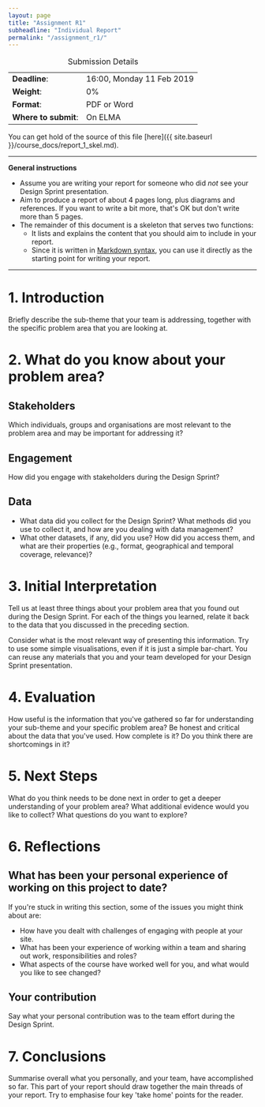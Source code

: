 ```yaml
---
layout: page
title: "Assignment R1"
subheadline: "Individual Report"
permalink: "/assignment_r1/"
---
```


<div class="text-center">
    <table>
        <caption>Submission Details</caption>
        <tr>
            <td><b>Deadline</b>:</td>
            <td>16:00, Monday 11 Feb 2019</td>
        </tr>
        <tr>
            <td><b>Weight</b>:</td>
            <td>0%</td>
        </tr>
        <tr>
            <td><b>Format</b>:</td>
            <td>PDF or Word</td>
        </tr>
         <tr>
            <td><b>Where to submit</b>:</td>
            <td>On ELMA</td>
        </tr>
    </table>
</div>

You can get hold of the source of this file [here]({{ site.baseurl }}/course_docs/report_1_skel.md).


---

**General instructions** 

* Assume you are writing your report for someone who did *not* see your Design Sprint presentation.
* Aim to produce a report of about 4 pages long, plus diagrams and references. If you want to write a bit more, that's OK but don't write more than 5 pages.
* The remainder of this document is a skeleton that serves two functions:
   * It lists and explains the content that you should aim to include in your report.
   * Since it is written in [Markdown syntax](https://daringfireball.net/projects/markdown/syntax), you can use it directly as the starting point for writing your report.

 ---

# 1. Introduction

Briefly describe the sub-theme that your team is addressing, together with the specific problem area that you are looking at. 


# 2. What do you know about your problem area?

## Stakeholders

Which individuals, groups and organisations are most relevant to the problem area and may be important for addressing it?

## Engagement

How did you engage with stakeholders during the Design Sprint? 

## Data

* What data did you collect for the Design Sprint? What methods did you use to collect it, and how are you dealing with data management?
* What other datasets, if any, did you use? How did you access them, and what are their properties (e.g., format, geographical and temporal coverage, relevance)?


# 3. Initial Interpretation

Tell us at least three things about your problem area that you found out during the Design Sprint. For each of the things you learned, relate it back to the data that you discussed in the preceding section. 

Consider what is the most relevant way of presenting this information. Try to use some simple visualisations, even if it is just a simple bar-chart. You can reuse any materials that you and your team developed for your Design Sprint presentation.


# 4. Evaluation 

How useful is the information that you've gathered so far for understanding your sub-theme and your specific problem area? Be honest and critical about the data that you've used. How complete is it? Do you think there are shortcomings in it? 

# 5. Next Steps

What do you think needs to be done next in order to get a deeper understanding of your problem area? What additional evidence would you like to collect? What questions do you want to explore?


# 6. Reflections

## What has been your personal experience of working on this project to date? 

If you're stuck in writing this section, some of the issues you might think about are:

* How have you dealt with challenges of engaging with people at your site. 
* What has been your experience of working within a team and sharing out work, responsibilities and roles? 
* What aspects of the course have worked well for you, and what would you like to see changed?

## Your contribution

Say what your personal contribution was to the team effort during the Design Sprint.

# 7. Conclusions

Summarise overall what you personally, and your team, have accomplished so far. 
This part of your report should draw together the main threads of your report. Try to emphasise four key 'take home' points for the reader.







